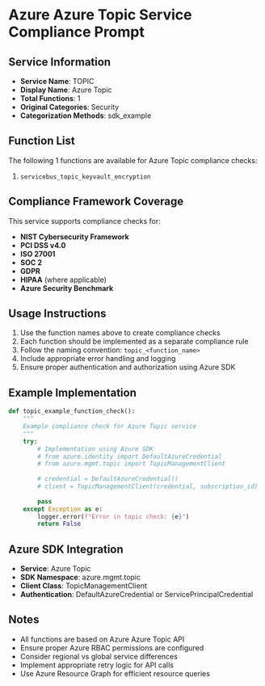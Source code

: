 # Azure Azure Topic Service Compliance Prompt

## Service Information
- **Service Name**: TOPIC
- **Display Name**: Azure Topic
- **Total Functions**: 1
- **Original Categories**: Security
- **Categorization Methods**: sdk_example

## Function List
The following 1 functions are available for Azure Topic compliance checks:

1. `servicebus_topic_keyvault_encryption`


## Compliance Framework Coverage
This service supports compliance checks for:
- **NIST Cybersecurity Framework**
- **PCI DSS v4.0**
- **ISO 27001**
- **SOC 2**
- **GDPR**
- **HIPAA** (where applicable)
- **Azure Security Benchmark**

## Usage Instructions
1. Use the function names above to create compliance checks
2. Each function should be implemented as a separate compliance rule
3. Follow the naming convention: `topic_<function_name>`
4. Include appropriate error handling and logging
5. Ensure proper authentication and authorization using Azure SDK

## Example Implementation
```python
def topic_example_function_check():
    """
    Example compliance check for Azure Topic service
    """
    try:
        # Implementation using Azure SDK
        # from azure.identity import DefaultAzureCredential
        # from azure.mgmt.topic import TopicManagementClient
        
        # credential = DefaultAzureCredential()
        # client = TopicManagementClient(credential, subscription_id)
        
        pass
    except Exception as e:
        logger.error(f"Error in topic check: {e}")
        return False
```

## Azure SDK Integration
- **Service**: Azure Topic
- **SDK Namespace**: azure.mgmt.topic
- **Client Class**: TopicManagementClient
- **Authentication**: DefaultAzureCredential or ServicePrincipalCredential

## Notes
- All functions are based on Azure Azure Topic API
- Ensure proper Azure RBAC permissions are configured
- Consider regional vs global service differences
- Implement appropriate retry logic for API calls
- Use Azure Resource Graph for efficient resource queries
